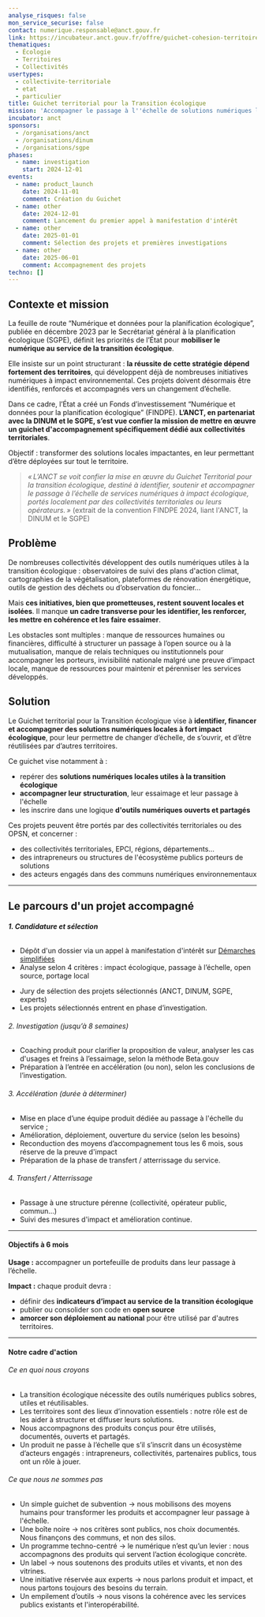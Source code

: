 ```yaml
---
analyse_risques: false
mon_service_securise: false
contact: numerique.responsable@anct.gouv.fr
link: https://incubateur.anct.gouv.fr/offre/guichet-cohesion-territoires-FINDPE
thematiques:
  - Écologie
  - Territoires
  - Collectivités
usertypes:
  - collectivite-territoriale
  - etat
  - particulier
title: Guichet territorial pour la Transition écologique
mission: 'Accompagner le passage à l''échelle de solutions numériques locales pour la transition écologique '
incubator: anct
sponsors:
  - /organisations/anct
  - /organisations/dinum
  - /organisations/sgpe
phases:
  - name: investigation
    start: 2024-12-01
events:
  - name: product_launch
    date: 2024-11-01
    comment: Création du Guichet
  - name: other
    date: 2024-12-01
    comment: Lancement du premier appel à manifestation d'intérêt
  - name: other
    date: 2025-01-01
    comment: Sélection des projets et premières investigations
  - name: other
    date: 2025-06-01
    comment: Accompagnement des projets
techno: []
---
```

## Contexte et mission

La feuille de route “Numérique et données pour la planification écologique”, publiée en décembre 2023 par le Secrétariat général à la planification écologique (SGPE), définit les priorités de l’État pour **mobiliser le numérique au service de la transition écologique**.

Elle insiste sur un point structurant : **la réussite de cette stratégie dépend fortement des territoires**, qui développent déjà de nombreuses initiatives numériques à impact environnemental. Ces projets doivent désormais être identifiés, renforcés et accompagnés vers un changement d’échelle.

Dans ce cadre, l’État a créé un Fonds d’investissement “Numérique et données pour la planification écologique” (FINDPE). **L’ANCT, en partenariat avec la DINUM et le SGPE, s’est vue confier la mission de mettre en œuvre un guichet d'accompagnement spécifiquement dédié aux collectivités territoriales**.

Objectif : transformer des solutions locales impactantes, en leur permettant d’être déployées sur tout le territoire.

> *« L’ANCT se voit confier la mise en œuvre du Guichet Territorial pour la transition écologique, destiné à identifier, soutenir et accompagner le passage à l’échelle de services numériques à impact écologique, portés localement par des collectivités territoriales ou leurs opérateurs. »* (extrait de la convention FINDPE 2024, liant l'ANCT, la DINUM et le SGPE)


## Problème

De nombreuses collectivités développent des outils numériques utiles à la transition écologique : observatoires de suivi des plans d'action climat, cartographies de la végétalisation, plateformes de rénovation énergétique, outils de gestion des déchets ou d’observation du foncier…

Mais **ces initiatives, bien que prometteuses, restent souvent locales et isolées**. Il manque **un cadre transverse pour les identifier, les renforcer, les mettre en cohérence et les faire essaimer**. 

Les obstacles sont multiples : manque de ressources humaines ou financières, difficulté à structurer un passage à l’open source ou à la mutualisation, manque de relais techniques ou institutionnels pour accompagner les porteurs, invisibilité nationale malgré une preuve d’impact locale, manque de ressources pour maintenir et pérenniser les services développés.


## Solution

Le Guichet territorial pour la Transition écologique vise à **identifier, financer et accompagner des solutions numériques locales à fort impact écologique**, pour leur permettre de changer d’échelle, de s’ouvrir, et d’être réutilisées par d’autres territoires.

Ce guichet vise notamment à :
* repérer des **solutions numériques locales utiles à la transition écologique**
* **accompagner leur structuration**, leur essaimage et leur passage à l'échelle
* les inscrire dans une logique **d'outils numériques ouverts et partagés**

Ces projets peuvent être portés par des collectivités territoriales ou des OPSN, et concerner : 
* des collectivités territoriales, EPCI, régions, départements…
* des intrapreneurs ou structures de l'écosystème publics porteurs de solutions
* des acteurs engagés dans des communs numériques environnementaux

---

## Le parcours d'un projet accompagné 


###### **1. Candidature et sélection**

- Dépôt d'un dossier via un appel à manifestation d'intérêt sur [Démarches simplifiées](https://www.demarches-simplifiees.fr/commencer/appel-a-manifestation-d-interet-guichet-territoria)
- Analyse selon 4 critères : impact écologique, passage à l’échelle, open source, portage local
* Jury de sélection des projets sélectionnés (ANCT, DINUM, SGPE, experts)
* Les projets sélectionnés entrent en phase d’investigation.


###### 2. Investigation  (jusqu’à 8 semaines) 
* Coaching produit pour clarifier la proposition de valeur, analyser les cas d'usages et freins à l’essaimage, selon la méthode Beta.gouv
* Préparation à l’entrée en accélération (ou non), selon les conclusions de l’investigation.


###### 3. Accélération (durée à déterminer)
- Mise en place d’une équipe produit dédiée au passage à l'échelle du service ;
- Amélioration, déploiement, ouverture du service (selon les besoins)
- Reconduction des moyens d’accompagnement tous les 6 mois, sous réserve de la preuve d'impact
- Préparation de la phase de transfert / atterrissage du service.


###### 4. Transfert / Atterrissage
- Passage à une structure pérenne (collectivité, opérateur public, commun...)
- Suivi des mesures d'impact et amélioration continue.

---

#### Objectifs à 6 mois


**Usage :** accompagner un portefeuille de produits dans leur passage à l’échelle.

**Impact :** chaque produit devra : 

- définir des **indicateurs d’impact au service de la transition écologique**
- publier ou consolider son code en **open source**
- **amorcer son déploiement au national** pour être utilisé par d'autres territoires.


---

#### Notre cadre d'action


###### Ce en quoi nous croyons

- La transition écologique nécessite des outils numériques publics sobres, utiles et réutilisables.
- Les territoires sont des lieux d’innovation essentiels : notre rôle est de les aider à structurer et diffuser leurs solutions.
- Nous accompagnons des produits conçus pour être utilisés, documentés, ouverts et partagés.
- Un produit ne passe à l’échelle que s’il s’inscrit dans un écosystème d’acteurs engagés : intrapreneurs, collectivités, partenaires publics, tous ont un rôle à jouer.


###### Ce que nous ne sommes pas

- Un simple guichet de subvention → nous mobilisons des moyens humains pour transformer les produits et accompagner leur passage à l'échelle.
- Une boîte noire → nos critères sont publics, nos choix documentés. Nous finançons des communs, et non des silos.
- Un programme techno-centré → le numérique n’est qu’un levier : nous accompagnons des produits qui servent l’action écologique concrète.
- Un label → nous soutenons des produits utiles et vivants, et non des vitrines.
- Une initiative réservée aux experts → nous parlons produit et impact, et nous partons toujours des besoins du terrain.
- Un empilement d’outils → nous visons la cohérence avec les services publics existants et l'interopérabilité.
